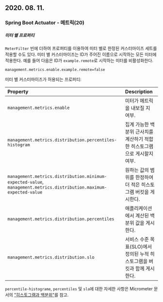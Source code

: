 ## 2020. 08. 11.

### Spring Boot Actuator - 메트릭(20)

##### 미터 별 프로퍼티

`MeterFilter` 빈에 더하여 프로퍼티를 이용하여 미터 별로 한정된 커스터마이즈 세트를 적용할 수도 있다. 미터 별 커스터마이즈는 ID가 주어진 이름으로 시작하는 모든 미터에 적용한다. 예를 들어 다음은 ID가 `example.remote`로 시작하는 미터를 비활성화한다.

```properties
management.metrics.enable.example.remote=false
```

미터 별 커스터마이즈가 허용되는 프로퍼티:

| Property                                                     | Description                                                  |
| :----------------------------------------------------------- | :----------------------------------------------------------- |
| `management.metrics.enable`                                  | 미터가 메트릭을 내보질 지 여부.                              |
| `management.metrics.distribution.percentiles-histogram`      | 집계 가능한 백분위 근사치를 계산하기 적합한 히스토그램으로 게시할지 여부. |
| `management.metrics.distribution.minimum-expected-value`, `management.metrics.distribution.maximum-expected-value` | 원하는 값의 범위를 한정하여 더 적은 히스토그램 버킷을 게시한다. |
| `management.metrics.distribution.percentiles`                | 애플리케이션에서 계산된 백분위 값을 게시한다.                |
| `management.metrics.distribution.slo`                        | 서비스 수준 목표(SLO)에서 정의된 누적 히스토그램을 버킷과 함께 게시한다. |

`percentile-histograme`, `percentiles` 및 `sla`에 대한 자세한 사항은 Micrometer 문서의 ["히스토그램과 백분위"][micrometer-histogram-percentiles]를 참고.



[micrometer-histogram-percentiles]: https://micrometer.io/docs/concepts#_histograms_and_percentiles